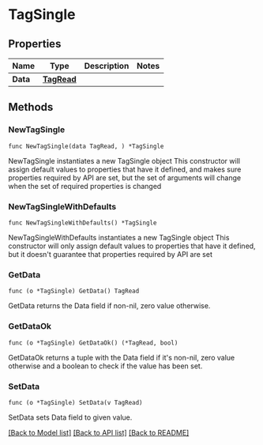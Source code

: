 # TagSingle

## Properties

Name | Type | Description | Notes
------------ | ------------- | ------------- | -------------
**Data** | [**TagRead**](TagRead.md) |  | 

## Methods

### NewTagSingle

`func NewTagSingle(data TagRead, ) *TagSingle`

NewTagSingle instantiates a new TagSingle object
This constructor will assign default values to properties that have it defined,
and makes sure properties required by API are set, but the set of arguments
will change when the set of required properties is changed

### NewTagSingleWithDefaults

`func NewTagSingleWithDefaults() *TagSingle`

NewTagSingleWithDefaults instantiates a new TagSingle object
This constructor will only assign default values to properties that have it defined,
but it doesn't guarantee that properties required by API are set

### GetData

`func (o *TagSingle) GetData() TagRead`

GetData returns the Data field if non-nil, zero value otherwise.

### GetDataOk

`func (o *TagSingle) GetDataOk() (*TagRead, bool)`

GetDataOk returns a tuple with the Data field if it's non-nil, zero value otherwise
and a boolean to check if the value has been set.

### SetData

`func (o *TagSingle) SetData(v TagRead)`

SetData sets Data field to given value.



[[Back to Model list]](../README.md#documentation-for-models) [[Back to API list]](../README.md#documentation-for-api-endpoints) [[Back to README]](../README.md)


